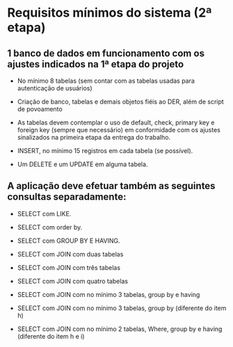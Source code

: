 # Requisitos mínimos do sistema (2ª etapa) 

## 1 banco de dados em funcionamento com os ajustes indicados na 1ª etapa do projeto 

- No mínimo 8 tabelas (sem contar com as tabelas usadas para autenticação de usuários) 

- Criação de banco, tabelas e demais objetos fiéis ao DER, além de script de povoamento 
    
- As tabelas devem contemplar o uso de default, check, primary key e foreign key (sempre que necessário) em conformidade com os ajustes sinalizados na primeira etapa da entrega do trabalho. 

- INSERT, no mínimo 15 registros em cada tabela (se possível). 

- Um DELETE e um UPDATE em alguma tabela. 

## A aplicação deve efetuar também as seguintes consultas separadamente:  

- SELECT com LIKE. 

- SELECT com order by. 

- SELECT com GROUP BY E HAVING. 

- SELECT com JOIN com duas tabelas 

- SELECT com JOIN com três tabelas 

- SELECT com JOIN com quatro tabelas 

- SELECT com JOIN com no mínimo 3 tabelas, group by e having 

- SELECT com JOIN com no mínimo 3 tabelas, group by (diferente do item h) 

- SELECT com JOIN com no mínimo 2 tabelas, Where, group by e having (diferente do item h e i) 

